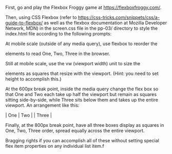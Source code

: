 First, go and play the Flexbox Froggy game at https://flexboxfroggy.com/.

Then, using CSS Flexbox (refer to https://css-tricks.com/snippets/css/a-guide-to-flexbox/ as well as the flexbox documentation at Mozilla Developer Network, MDN) in the screen.css file in the pp-03/ directory to style the index.html file according to the following prompts:

At mobile scale (outside of any media query), use flexbox to reorder the <section> elements to read One, Two, Three in the browser.

Still at mobile scale, use the vw (viewport width) unit to size the <section> elements as squares that resize with the viewport. (Hint: you need to set height to accomplish this.)

At the 600px break point, inside the media query change the flex box so that One and Two each take up half the viewport but remain as squares sitting side-by-side, while Three sits below them and takes up the entire viewport. An arrangement like this:

| One | Two | | Three |

Finally, at the 800px break point, have all three boxes display as squares in One, Two, Three order, spread equally across the entire viewport.

Bragging rights if you can accomplish all of these without setting special flex item properties on any individual list item.f
